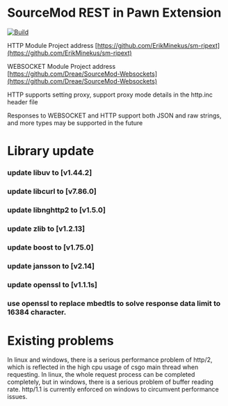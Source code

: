 # SourceMod REST in Pawn Extension
[![Build](https://github.com/eldoradoel/sm-ripext-websocket/actions/workflows/main.yml/badge.svg)](https://github.com/eldoradoel/sm-ripext-websocket/actions/workflows/main.yml)

HTTP Module Project address [https://github.com/ErikMinekus/sm-ripext](https://github.com/ErikMinekus/sm-ripext)

WEBSOCKET Module Project address [https://github.com/Dreae/SourceMod-Websockets](https://github.com/Dreae/SourceMod-Websockets)

HTTP supports setting proxy, support proxy mode details in the http.inc header file

Responses to WEBSOCKET and HTTP support both JSON and raw strings, and more types may be supported in the future 

# Library update
### update libuv to [v1.44.2]

### update libcurl to [v7.86.0]

### update libnghttp2 to [v1.5.0]

### update zlib to [v1.2.13]

### update boost to [v1.75.0]

### update jansson to [v2.14]

### update openssl to [v1.1.1s]

### use openssl to replace mbedtls to solve response data limit to 16384 character.

# Existing problems

In linux and windows, there is a serious performance problem of http/2, which is reflected in the high cpu usage of csgo main thread when requesting. In linux, the whole request process can be completed completely, but in windows, there is a serious problem of buffer reading rate. http/1.1 is currently enforced on windows to circumvent performance issues.
